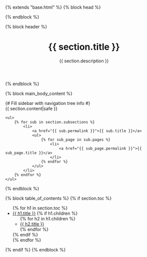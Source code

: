 {% extends "base.html" %}
{% block head %}
<title>{{ section.title }}</title>
{% endblock %}

{% block header %}
<header>
    <h1>{{ section.title }}</h1>
    <p>{{ section.description }}</p>
</header>
{% endblock %}

{% block main_body_content %}
<aside class="sidebar-drawer">
    <div class="container">
        {# Fill sidebar with navigation tree info #}
    </div>
</aside>

<main id="main-content">
    {{ section.content|safe }}

    <ul>
        {% for sub in section.subsections %}
            <li>
                <a href="{{ sub.permalink }}">{{ sub.title }}</a>
                <ul>
                    {% for sub_page in sub.pages %}
                        <li>
                            <a href="{{ sub_page.permalink }}">{{ sub_page.title }}</a>
                        </li>
                    {% endfor %}
                </ul>
            </li>
        {% endfor %}
    </ul>

</main>

{% endblock %}

{% block table_of_contents %}
    {% if section.toc %}
        <ul>
        {% for h1 in section.toc %}
            <li>
                <a href="{{ h1.permalink | safe }}">{{ h1.title }}</a>
                {% if h1.children %}
                    <ul>
                        {% for h2 in h1.children %}
                            <li>
                                <a href="{{ h2.permalink | safe }}">{{ h2.title }}</a>
                            </li>
                        {% endfor %}
                    </ul>
                {% endif %}
            </li>
        {% endfor %}
        </ul>
    {% endif %}
{% endblock %}